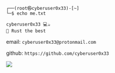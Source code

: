 ```
┌──(root㉿cyberuser0x33)-[~]
└─$ echo me.txt

cyberuser0x33 💻☕
🦀 Rust the best
```
email: ```cyberuser0x33@protonmail.com```

github: ```https://github.com/cyberuser0x33```

 ![](https://cyberuser0x33.github.io/fon_2.png)


<!---
cyberuser0x33/cyberuser0x33 is a ✨ special ✨ repository because its `README.md` (this file) appears on your GitHub profile.
You can click the Preview link to take a look at your changes.
--->
